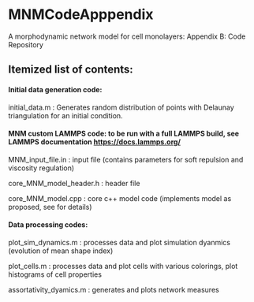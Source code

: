 # MNMCodeApppendix

A morphodynamic network model for cell monolayers: Appendix B: Code Repository

## Itemized list of contents:

#### Initial data generation code:

initial_data.m : Generates random distribution of points with Delaunay triangulation for an initial condition.

#### MNM custom LAMMPS code: to be run with a full LAMMPS build, see LAMMPS documentation https://docs.lammps.org/

MNM_input_file.in : input file (contains parameters for soft repulsion and viscosity regulation)

core_MNM_model_header.h : header file

core_MNM_model.cpp : core c++ model code (implements model as proposed, see for details)

#### Data processing codes:

plot_sim_dynamics.m : processes data and plot simulation dyanmics (evolution of mean shape index)

plot_cells.m : processes data and plot cells with various colorings, plot histograms of cell properties

assortativity_dyamics.m : generates and plots network measures

